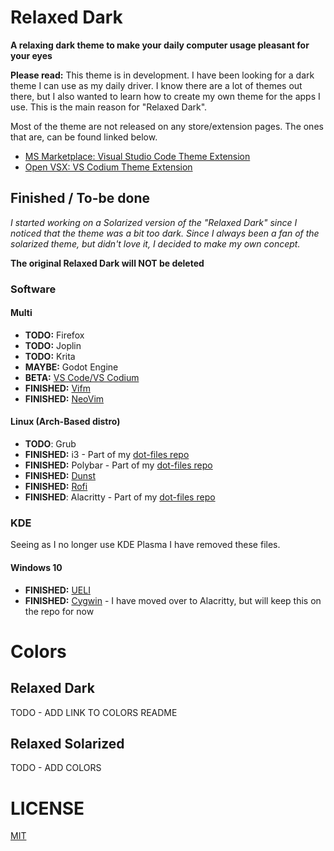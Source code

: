 # Relaxed Dark
**A relaxing dark theme to make your daily computer usage pleasant for your eyes**

**Please read:** This theme is in development. I have been looking for a dark theme I can use as my daily driver. I know there are a lot of themes out there, but I also wanted to learn how to create my own theme for the apps I use. This is the main reason for "Relaxed Dark".

Most of the theme are not released on any store/extension pages. The ones that are, can be found linked below.

- [MS Marketplace: Visual Studio Code Theme Extension](https://marketplace.visualstudio.com/items?itemName=TobiasDev.relaxed-dark)
- [Open VSX: VS Codium Theme Extension](https://open-vsx.org/extension/TobiasDev/relaxed-dark)

## Finished / To-be done
_I started working on a Solarized version of the "Relaxed Dark" since I noticed that the theme was a bit too dark. Since I always been a fan of the solarized theme, but didn't love it, I decided to make my own concept._

**The original Relaxed Dark will NOT be deleted**

### Software
#### Multi
- **TODO:** Firefox
- **TODO:** Joplin
- **TODO:** Krita
- **MAYBE:** Godot Engine
- **BETA:** [VS Code/VS Codium](https://github.com/TobiasDev/relaxed-dark/tree/master/Apps/VSCode)
- **FINISHED:** [Vifm](https://github.com/TobiasDev/relaxed-dark/tree/master/Apps/Vifm)
- **FINISHED:** [NeoVim](https://github.com/TobiasDev/relaxed-dark/tree/master/Apps/NeoVim)

#### Linux (Arch-Based distro)
- **TODO**: Grub
- **FINISHED:** i3 - Part of my [dot-files repo](https://github.com/TobiasDev/dot-files/tree/master/i3)
- **FINISHED:** Polybar - Part of my [dot-files repo](https://github.com/TobiasDev/dot-files/tree/master/polybar)
- **FINISHED:** [Dunst](https://github.com/TobiasDev/relaxed-dark/tree/master/Apps/Dunst)
- **FINISHED:** [Rofi](https://github.com/TobiasDev/relaxed-dark/tree/master/Apps/Rofi)
- **FINISHED**: Alacritty - Part of my [dot-files repo](https://github.com/TobiasDev/dot-files/tree/master/alacritty)

### KDE
Seeing as I no longer use KDE Plasma I have removed these files.

#### Windows 10
- **FINISHED:** [UELI](https://github.com/TobiasDev/relaxed-dark/tree/master/Apps/UELI)
- **FINISHED:** [Cygwin](https://github.com/TobiasDev/relaxed-dark/tree/master/Apps/Cygwin) - I have moved over to Alacritty, but will keep this on the repo for now

# Colors
## Relaxed Dark
TODO - ADD LINK TO COLORS README

## Relaxed Solarized
TODO - ADD COLORS

# LICENSE
[MIT](https://github.com/TobiasDev/relaxed-dark/blob/master/LICENSE)
